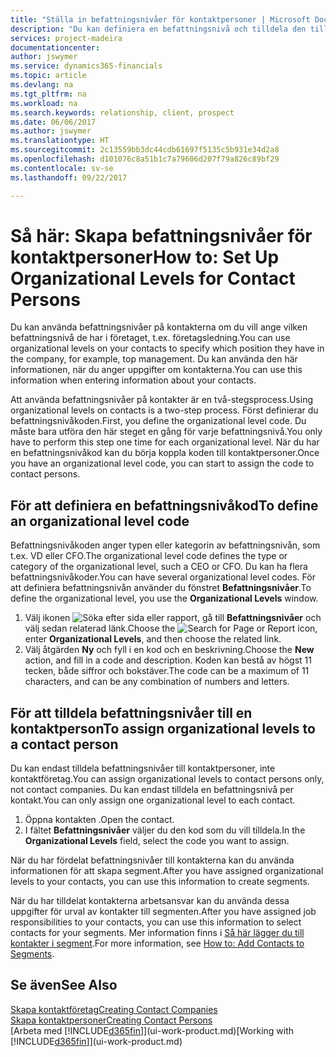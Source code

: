 ```yaml
---
title: "Ställa in befattningsnivåer för kontaktpersoner | Microsoft Docs"
description: "Du kan definiera en befattningsnivå och tilldela den till din kontakt om du vill ange vilken befattningsnivå de har i företaget, t.ex. företagsledning."
services: project-madeira
documentationcenter: 
author: jswymer
ms.service: dynamics365-financials
ms.topic: article
ms.devlang: na
ms.tgt_pltfrm: na
ms.workload: na
ms.search.keywords: relationship, client, prospect
ms.date: 06/06/2017
ms.author: jswymer
ms.translationtype: HT
ms.sourcegitcommit: 2c13559bb3dc44cdb61697f5135c5b931e34d2a8
ms.openlocfilehash: d101076c8a51b1c7a79606d207f79a826c89bf29
ms.contentlocale: sv-se
ms.lasthandoff: 09/22/2017

---
```

# <a name="how-to-set-up-organizational-levels-for-contact-persons"></a><span data-ttu-id="2b4d9-103">Så här: Skapa befattningsnivåer för kontaktpersoner</span><span class="sxs-lookup"><span data-stu-id="2b4d9-103">How to: Set Up Organizational Levels for Contact Persons</span></span>
<span data-ttu-id="2b4d9-104">Du kan använda befattningsnivåer på kontakterna om du vill ange vilken befattningsnivå de har i företaget, t.ex. företagsledning.</span><span class="sxs-lookup"><span data-stu-id="2b4d9-104">You can use organizational levels on your contacts to specify which position they have in the company, for example, top management.</span></span> <span data-ttu-id="2b4d9-105">Du kan använda den här informationen, när du anger uppgifter om kontakterna.</span><span class="sxs-lookup"><span data-stu-id="2b4d9-105">You can use this information when entering information about your contacts.</span></span>

<span data-ttu-id="2b4d9-106">Att använda befattningsnivåer på kontakter är en två-stegsprocess.</span><span class="sxs-lookup"><span data-stu-id="2b4d9-106">Using organizational levels on contacts is a two-step process.</span></span> <span data-ttu-id="2b4d9-107">Först definierar du befattningsnivåkoden.</span><span class="sxs-lookup"><span data-stu-id="2b4d9-107">First, you define the organizational level code.</span></span> <span data-ttu-id="2b4d9-108">Du måste bara utföra den här steget en gång för varje befattningsnivå.</span><span class="sxs-lookup"><span data-stu-id="2b4d9-108">You only have to perform this step one time for each organizational level.</span></span> <span data-ttu-id="2b4d9-109">När du har en befattningsnivåkod kan du börja koppla koden till kontaktpersoner.</span><span class="sxs-lookup"><span data-stu-id="2b4d9-109">Once you have an organizational level code, you can start to assign the code to contact persons.</span></span>

## <a name="to-define-an-organizational-level-code"></a><span data-ttu-id="2b4d9-110">För att definiera en befattningsnivåkod</span><span class="sxs-lookup"><span data-stu-id="2b4d9-110">To define an organizational level code</span></span>
<span data-ttu-id="2b4d9-111">Befattningsnivåkoden anger typen eller kategorin av befattningsnivån, som t.ex. VD eller CFO.</span><span class="sxs-lookup"><span data-stu-id="2b4d9-111">The organizational level code defines the type or category of the organizational level, such a CEO  or CFO.</span></span> <span data-ttu-id="2b4d9-112">Du kan ha flera befattningsnivåkoder.</span><span class="sxs-lookup"><span data-stu-id="2b4d9-112">You can have several organizational level codes.</span></span> <span data-ttu-id="2b4d9-113">För att definiera befattningsnivån använder du fönstret **Befattningsnivåer**.</span><span class="sxs-lookup"><span data-stu-id="2b4d9-113">To define the organizational level, you use the **Organizational Levels** window.</span></span>

1. <span data-ttu-id="2b4d9-114">Välj ikonen ![Söka efter sida eller rapport](media/ui-search/search_small.png "ikonen Söka efter sida eller rapport"), gå till **Befattningsnivåer** och välj sedan relaterad länk.</span><span class="sxs-lookup"><span data-stu-id="2b4d9-114">Choose the ![Search for Page or Report](media/ui-search/search_small.png "Search for Page or Report icon") icon, enter **Organizational Levels**, and then choose the related link.</span></span>
2. <span data-ttu-id="2b4d9-115">Välj åtgärden **Ny** och fyll i en kod och en beskrivning.</span><span class="sxs-lookup"><span data-stu-id="2b4d9-115">Choose the **New** action, and fill in a code and description.</span></span> <span data-ttu-id="2b4d9-116">Koden kan bestå av högst 11 tecken, både siffror och bokstäver.</span><span class="sxs-lookup"><span data-stu-id="2b4d9-116">The code can be a maximum of 11 characters, and can be any combination of numbers and letters.</span></span>

## <a name="to-assign-organizational-levels-to-a-contact-person"></a><span data-ttu-id="2b4d9-117">För att tilldela befattningsnivåer till en kontaktperson</span><span class="sxs-lookup"><span data-stu-id="2b4d9-117">To assign organizational levels to a contact person</span></span>
<span data-ttu-id="2b4d9-118">Du kan endast tilldela befattningsnivåer till kontaktpersoner, inte kontaktföretag.</span><span class="sxs-lookup"><span data-stu-id="2b4d9-118">You can assign organizational levels to contact persons only, not contact companies.</span></span> <span data-ttu-id="2b4d9-119">Du kan endast tilldela en befattningsnivå per kontakt.</span><span class="sxs-lookup"><span data-stu-id="2b4d9-119">You can only assign one organizational level to each contact.</span></span>

1. <span data-ttu-id="2b4d9-120">Öppna kontakten .</span><span class="sxs-lookup"><span data-stu-id="2b4d9-120">Open the contact.</span></span>
2. <span data-ttu-id="2b4d9-121">I fältet **Befattningsnivåer** väljer du den kod som du vill tilldela.</span><span class="sxs-lookup"><span data-stu-id="2b4d9-121">In the **Organizational Levels** field, select the code you want to assign.</span></span>

<span data-ttu-id="2b4d9-122">När du har fördelat befattningsnivåer till kontakterna kan du använda informationen för att skapa segment.</span><span class="sxs-lookup"><span data-stu-id="2b4d9-122">After you have assigned organizational levels to your contacts, you can use this information to create segments.</span></span>

<span data-ttu-id="2b4d9-123">När du har tilldelat kontakterna arbetsansvar kan du använda dessa uppgifter för urval av kontakter till segmenten.</span><span class="sxs-lookup"><span data-stu-id="2b4d9-123">After you have assigned job responsibilities to your contacts, you can use this information to select contacts for your segments.</span></span> <span data-ttu-id="2b4d9-124">Mer information finns i [Så här lägger du till kontakter i segment](marketing-add-contact-segment.md).</span><span class="sxs-lookup"><span data-stu-id="2b4d9-124">For more information, see [How to: Add Contacts to Segments](marketing-add-contact-segment.md).</span></span>

## <a name="see-also"></a><span data-ttu-id="2b4d9-125">Se även</span><span class="sxs-lookup"><span data-stu-id="2b4d9-125">See Also</span></span>
[<span data-ttu-id="2b4d9-126">Skapa kontaktföretag</span><span class="sxs-lookup"><span data-stu-id="2b4d9-126">Creating Contact Companies</span></span>](marketing-create-contact-companies.md)  
[<span data-ttu-id="2b4d9-127">Skapa kontaktpersoner</span><span class="sxs-lookup"><span data-stu-id="2b4d9-127">Creating Contact Persons</span></span>](marketing-create-contact-persons.md)  
<span data-ttu-id="2b4d9-128">[Arbeta med [!INCLUDE[d365fin](includes/d365fin_md.md)]](ui-work-product.md)</span><span class="sxs-lookup"><span data-stu-id="2b4d9-128">[Working with [!INCLUDE[d365fin](includes/d365fin_md.md)]](ui-work-product.md)</span></span>  


